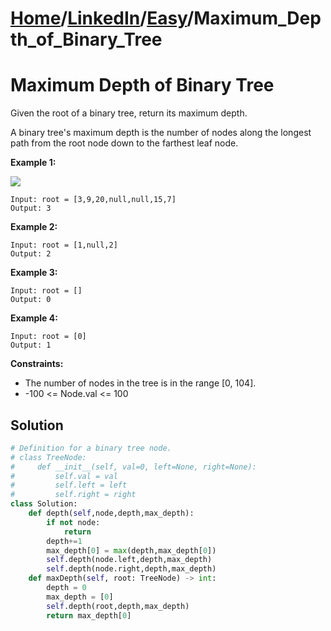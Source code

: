 # [Home](./../..)/[LinkedIn](./..)/[Easy](./)/Maximum_Depth_of_Binary_Tree
<h1>Maximum Depth of Binary Tree</h1>

<p>
Given the root of a binary tree, return its maximum depth.

A binary tree's maximum depth is the number of nodes along the longest path from the root node down to the farthest leaf node.
</p>

<b>Example 1:</b>

<img src="https://assets.leetcode.com/uploads/2020/11/26/tmp-tree.jpg">

    Input: root = [3,9,20,null,null,15,7]
    Output: 3

<b>Example 2:</b>

    Input: root = [1,null,2]
    Output: 2

<b>Example 3:</b>

    Input: root = []
    Output: 0

<b>Example 4:</b>

    Input: root = [0]
    Output: 1
    
<b>Constraints:</b>

- The number of nodes in the tree is in the range [0, 104].
- -100 <= Node.val <= 100

<h2>Solution</h2>

```python
# Definition for a binary tree node.
# class TreeNode:
#     def __init__(self, val=0, left=None, right=None):
#         self.val = val
#         self.left = left
#         self.right = right
class Solution:
    def depth(self,node,depth,max_depth):
        if not node:
            return
        depth+=1
        max_depth[0] = max(depth,max_depth[0])
        self.depth(node.left,depth,max_depth)
        self.depth(node.right,depth,max_depth)
    def maxDepth(self, root: TreeNode) -> int:
        depth = 0
        max_depth = [0]
        self.depth(root,depth,max_depth)
        return max_depth[0]
```
